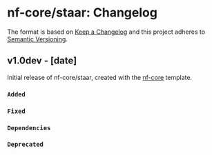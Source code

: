 # nf-core/staar: Changelog

The format is based on [Keep a Changelog](https://keepachangelog.com/en/1.0.0/)
and this project adheres to [Semantic Versioning](https://semver.org/spec/v2.0.0.html).

## v1.0dev - [date]

Initial release of nf-core/staar, created with the [nf-core](https://nf-co.re/) template.

### `Added`

### `Fixed`

### `Dependencies`

### `Deprecated`
